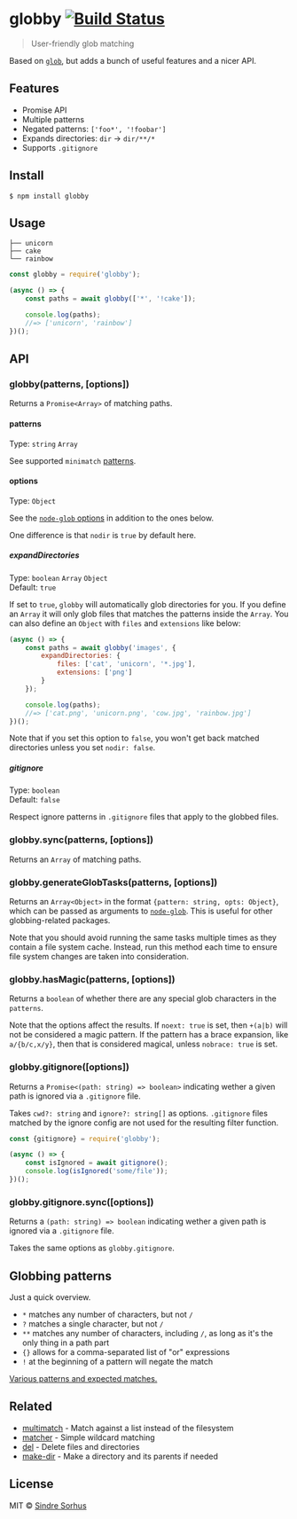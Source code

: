 # globby [![Build Status](https://travis-ci.org/sindresorhus/globby.svg?branch=master)](https://travis-ci.org/sindresorhus/globby)> User-friendly glob matchingBased on [`glob`](https://github.com/isaacs/node-glob), but adds a bunch of useful features and a nicer API.## Features- Promise API- Multiple patterns- Negated patterns: `['foo*', '!foobar']`- Expands directories: `dir` → `dir/**/*`- Supports `.gitignore`## Install```$ npm install globby```## Usage```├── unicorn├── cake└── rainbow``````jsconst globby = require('globby');(async () => {	const paths = await globby(['*', '!cake']);	console.log(paths);	//=> ['unicorn', 'rainbow']})();```## API### globby(patterns, [options])Returns a `Promise<Array>` of matching paths.#### patternsType: `string` `Array`See supported `minimatch` [patterns](https://github.com/isaacs/minimatch#usage).#### optionsType: `Object`See the [`node-glob` options](https://github.com/isaacs/node-glob#options) in addition to the ones below.One difference is that `nodir` is `true` by default here.##### expandDirectoriesType: `boolean` `Array` `Object`<br>Default: `true`If set to `true`, `globby` will automatically glob directories for you. If you define an `Array` it will only glob files that matches the patterns inside the `Array`. You can also define an `Object` with `files` and `extensions` like below:```js(async () => {	const paths = await globby('images', {		expandDirectories: {			files: ['cat', 'unicorn', '*.jpg'],			extensions: ['png']		}	});	console.log(paths);	//=> ['cat.png', 'unicorn.png', 'cow.jpg', 'rainbow.jpg']})();```Note that if you set this option to `false`, you won't get back matched directories unless you set `nodir: false`.##### gitignoreType: `boolean`<br>Default: `false`Respect ignore patterns in `.gitignore` files that apply to the globbed files.### globby.sync(patterns, [options])Returns an `Array` of matching paths.### globby.generateGlobTasks(patterns, [options])Returns an `Array<Object>` in the format `{pattern: string, opts: Object}`, which can be passed as arguments to [`node-glob`](https://github.com/isaacs/node-glob). This is useful for other globbing-related packages.Note that you should avoid running the same tasks multiple times as they contain a file system cache. Instead, run this method each time to ensure file system changes are taken into consideration.### globby.hasMagic(patterns, [options])Returns a `boolean` of whether there are any special glob characters in the `patterns`.Note that the options affect the results. If `noext: true` is set, then `+(a|b)` will not be considered a magic pattern. If the pattern has a brace expansion, like `a/{b/c,x/y}`, then that is considered magical, unless `nobrace: true` is set.### globby.gitignore([options])Returns a `Promise<(path: string) => boolean>` indicating wether a given path is ignored via a `.gitignore` file.Takes `cwd?: string` and `ignore?: string[]` as options. `.gitignore` files matched by the ignore config are notused for the resulting filter function.```jsconst {gitignore} = require('globby');(async () => {	const isIgnored = await gitignore();	console.log(isIgnored('some/file'));})();```### globby.gitignore.sync([options])Returns a `(path: string) => boolean` indicating wether a given path is ignored via a `.gitignore` file.Takes the same options as `globby.gitignore`.## Globbing patternsJust a quick overview.- `*` matches any number of characters, but not `/`- `?` matches a single character, but not `/`- `**` matches any number of characters, including `/`, as long as it's the only thing in a path part- `{}` allows for a comma-separated list of "or" expressions- `!` at the beginning of a pattern will negate the match[Various patterns and expected matches.](https://github.com/sindresorhus/multimatch/blob/master/test/test.js)## Related- [multimatch](https://github.com/sindresorhus/multimatch) - Match against a list instead of the filesystem- [matcher](https://github.com/sindresorhus/matcher) - Simple wildcard matching- [del](https://github.com/sindresorhus/del) - Delete files and directories- [make-dir](https://github.com/sindresorhus/make-dir) - Make a directory and its parents if needed## LicenseMIT © [Sindre Sorhus](https://sindresorhus.com)